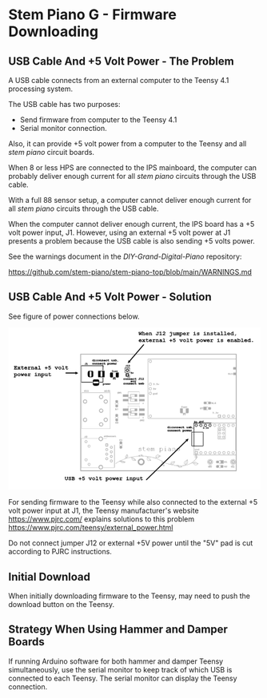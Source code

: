 # Stem Piano G - Firmware Downloading

## USB Cable And +5 Volt Power - The Problem

A USB cable connects from an external computer to the Teensy 4.1 processing system.

The USB cable has two purposes:
- Send firmware from computer to the Teensy 4.1
- Serial monitor connection.

Also, it can provide +5 volt power from a computer to the Teensy and all *stem piano* circuit boards.

When 8 or less HPS are connected to the IPS mainboard, the computer can probably deliver enough current for all *stem piano* circuits through the USB cable.

With a full 88 sensor setup, a computer cannot deliver enough current for all *stem piano* circuits through the USB cable.

When the computer cannot deliver enough current, the IPS board has a +5 volt power input, J1. However, using an external +5 volt power at J1 presents a problem because the USB cable is also sending +5 volts power.

See the warnings document in the *DIY-Grand-Digital-Piano* repository:

https://github.com/stem-piano/stem-piano-top/blob/main/WARNINGS.md

## USB Cable And +5 Volt Power - Solution

See figure of power connections below.

![](./diagrams/usb_power.png)

For sending firmware to the Teensy while also connected to the external +5 volt power input at J1, the Teensy manufacturer's website https://www.pjrc.com/ explains solutions to this problem https://www.pjrc.com/teensy/external_power.html

Do not connect jumper J12 or external +5V power until the "5V" pad is cut according to PJRC instructions.

## Initial Download

When initially downloading firmware to the Teensy, may need to push the download button on the Teensy.

## Strategy When Using Hammer and Damper Boards

If running Arduino software for both hammer and damper Teensy simultaneously, use the serial monitor to keep track of which USB is connected to each Teensy. The serial monitor can display the Teensy connection.